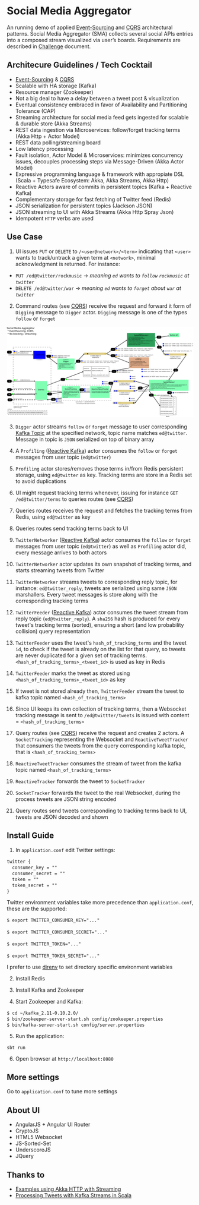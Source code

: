 # Social Media Aggregator

An running demo of applied [Event-Sourcing](https://martinfowler.com/eaaDev/EventSourcing.html) and [CQRS](https://martinfowler.com/bliki/CQRS.html) architectural patterns. Social Media Aggregator (SMA) collects several social APIs entries into a composed stream visualized via user’s boards. Requirements are described in [Challenge](https://raw.githubusercontent.com/eduardo-lago-aguilar/sma/master/doc/redbee-ChallengeSocialmediaaggregator.pdf) document.


## Architecure Guidelines / Tech Cocktail

* [Event-Sourcing](https://martinfowler.com/eaaDev/EventSourcing.html) & [CQRS](https://martinfowler.com/bliki/CQRS.html)
* Scalable with HA storage (Kafka)
* Resource manager (Zookeeper)
* Not a big deal to have a delay between a tweet post & visualization
* Eventual consistency embraced in favor of Availability and Partitioning Tolerance (CAP)
* Streaming architecture for social media feed gets ingested for scalable & durable store (Akka Streams)
* REST data ingestion via Microservices: follow/forget tracking terms (Akka Http + Actor Model)
* REST data polling/streaming board
* Low latency processing
* Fault isolation, Actor Model & Microservices: minimizes concurrency issues, decouples processing steps via Message-Driven (Akka Actor Model)
* Expressive programming language & framework with appropiate DSL (Scala + Typesafe Ecosystem: Akka, Akka Streams, Akka Http)
* Reactive Actors aware of commits in persistent topics (Kafka + Reactive Kafka)
* Complementary storage for fast fetching of Twitter feed (Redis)
* JSON serialization for persistent topics (Jackson JSON)
* JSON streaming to UI with Akka Streams (Akka Http Spray Json)
* Idempotent `HTTP` verbs are used

## Use Case

1. UI issues `PUT` or `DELETE` to `/<user@network>/<term>` indicating that `<user>` wants to track/untrack a given term at `<network>`, minimal acknowledgment is returned. For instance:

  - `PUT /ed@twitter/rockmusic` -> _meaning `ed` wants to `follow` `rockmusic` at `twitter`_
  - `DELETE /ed@twitter/war`    -> _meaning `ed` wants to `forget` about `war` at `twitter`_

2. Command routes (see [CQRS](https://martinfowler.com/bliki/CQRS.html)) receive the request and forward it form of `Digging` message to `Digger` actor. `Digging` message is one of the types `follow` or `forget`

![alt text](https://raw.githubusercontent.com/eduardo-lago-aguilar/sma/master/doc/sma_arch.png "Social Media Aggregator Architecture")


3. `Digger` actor streams `follow` or `forget` message to user corresponding [Kafka Topic](https://kafka.apache.org/documentation/) at the specified network, topic name matches `ed@twitter`. Message in topic is `JSON` serialized on top of binary array

4. A `Profiling` ([Reactive Kafka](https://github.com/akka/reactive-kafka)) actor consumes the `follow` or `forget` messages from user topic (`ed@twitter`)

5. `Profiling` actor stores/removes those terms in/from Redis persistent storage, using `ed@twitter` as key. Tracking terms are store in a Redis set to avoid duplications

6. UI might request tracking terms whenever, issuing for instance `GET /ed@twitter/terms` to queries routes (see [CQRS](https://martinfowler.com/bliki/CQRS.html))

7. Queries routes receives the request and fetches the tracking terms from Redis, using `ed@twitter` as key

8. Queries routes send tracking terms back to UI

9. `TwitterNetworker` ([Reactive Kafka](https://github.com/akka/reactive-kafka)) actor consumes the `follow` or `forget` messages from user topic (`ed@twitter`) as well as `Profiling` actor did, every message arrives to both actors

10. `TwitterNetworker` actor updates its own snapshot of tracking terms, and starts streaming tweets from Twitter

11. `TwitterNetworker` streams tweets to corresponding reply topic, for instance: `ed@twitter_reply`, tweets are serialized using same `JSON` marshallers. Every tweet messages is store along with the corresponding tracking terms

12. `TwitterFeeder` ([Reactive Kafka](https://github.com/akka/reactive-kafka)) actor consumes the tweet stream from reply topic (`ed@twitter_reply`). A `sha256` hash is produced for every tweet's tracking terms (sorted), ensuring a short (and low probability collision) query representation

13. `TwitterFeeder` uses the tweet's `hash_of_tracking_terms` and the tweet `id`, to check if the tweet is already on the list for that query, so tweets are never duplicated for a given set of tracking terms. `<hash_of_tracking_terms>_<tweet_id>` is used as key in Redis

14. `TwitterFeeder` marks the tweet as stored using `<hash_of_tracking_terms>_<tweet_id>` as key

15. If tweet is not stored already then, `TwitterFeeder` stream the tweet to kafka topic named `<hash_of_tracking_terms>`

16. Since UI keeps its own collection of tracking terms, then a Websocket tracking message is sent to `/ed@twittter/tweets` is issued with content = `<hash_of_tracking_terms>`

17. Query routes (see [CQRS](https://martinfowler.com/bliki/CQRS.html)) receive the request and creates 2 actors. A `SocketTracking` representing the Websocket and `ReactiveTweetTracker` that consumers the tweets from the query corresponding kafka topic, that is `<hash_of_tracking_terms>`

18. `ReactiveTweetTracker` consumes the stream of tweet from the kafka topic named `<hash_of_tracking_terms>`

19. `ReactiveTracker` forwards the tweet to `SocketTracker`

20. `SocketTracker` forwards the tweet to the real Websocket, during the process tweets are JSON string encoded

21. Query routes send tweets corresponding to tracking terms back to UI, tweets are JSON decoded and shown

## Install Guide

1. In `application.conf` edit Twitter settings:

```
twitter {
  consumer_key = ""
  consumer_secret = ""
  token = ""
  token_secret = ""
}
```

Twitter environment variables take more precedence than `application.conf`, these are the supported:

```
$ export TWITTER_CONSUMER_KEY="..."

$ export TWITTER_CONSUMER_SECRET="..."

$ export TWITTER_TOKEN="..."

$ export TWITTER_TOKEN_SECRET="..."

```

I prefer to use [direnv](http://direnv.net/) to set directory specific environment variables

2. Install Redis

3. Install Kafka and Zookeeper

4. Start Zookeeper and Kafka:

```
$ cd ~/kafka_2.11-0.10.2.0/
$ bin/zookeeper-server-start.sh config/zookeeper.properties
$ bin/kafka-server-start.sh config/server.properties
```

5. Run the application:

```
sbt run
```

6. Open browser at `http://localhost:8080`

## More settings
Go to `application.conf` to tune more settings

## About UI
* AngularJS + Angular UI Router
* CryptoJS
* HTML5 Websocket
* JS-Sorted-Set
* UnderscoreJS
* JQuery

## Thanks to
* [Examples using Akka HTTP with Streaming](https://github.com/calvinlfer/akka-http-streaming-response-examples)
* [ Processing Tweets with Kafka Streams in Scala](https://github.com/jpzk/twitterstream)
